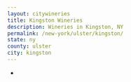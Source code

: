 ```yaml
---
layout: citywineries
title: Kingston Wineries
description: Wineries in Kingston, NY
permalink: /new-york/ulster/kingston/
state: ny
county: ulster
city: kingston
---
```

-
